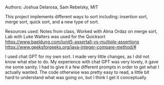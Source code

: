 Authors: Joshua Delarosa, Sam Rebelsky, MIT

This project implements different ways to sort including: insertion sort,
merge sort, quick sort, and a new type of sort.

Resources used: Notes from class, Worked with Alma Ordaz on merge sort, Lab
with Luke Walters was used for the Quicksort
https://www.baeldung.com/junit5-assertall-vs-multiple-assertions
https://www.geeksforgeeks.org/java-integer-compare-method/#

I used chat GPT for my own sort. I made very little changes, as I did not
know what else to do. My experience with chat GPT was very lovely, it gave me
some sanity. I had to give it a few different prompts in order to get what I 
actually wanted. The code otherwise was pretty easy to read, a little bit
hard to understand what was going on, but I think I get it conceptually. 
